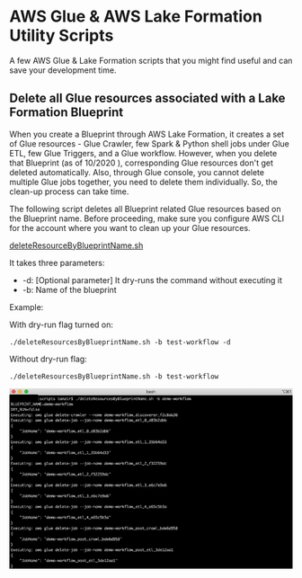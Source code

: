# AWS Glue & AWS Lake Formation Utility Scripts

A few AWS Glue & Lake Formation scripts that you might find useful and can save your development time. 

## Delete all Glue resources associated with a Lake Formation Blueprint

When you create a Blueprint through AWS Lake Formation, it creates a set of Glue resources - Glue Crawler, few
 Spark & Python shell jobs under Glue ETL, few Glue Triggers, and a Glue workflow. However, when you delete that
 Blueprint (as of 10/2020 ), corresponding Glue resources don't get deleted automatically. Also, through Glue console, you cannot delete
 multiple Glue jobs together, you need to delete them individually. So, the clean-up process can take time.
  
The following script deletes all Blueprint related Glue resources based on the Blueprint name. Before proceeding, make
 sure
 you configure AWS CLI for the account where you want to clean up your Glue resources.
 
[deleteResourceByBlueprintName.sh](scripts/deleteResourcesByBlueprintName.sh) 

It takes three parameters:
 
 - -d: [Optional parameter] It dry-runs the command without executing it
 - -b: Name of the blueprint
 
Example: 

With dry-run flag turned on:
```shell script
./deleteResourcesByBlueprintName.sh -b test-workflow -d
```

Without dry-run flag:
```shell script
./deleteResourcesByBlueprintName.sh -b test-workflow
```

![Demo](images/demo-deletebyname.png)
